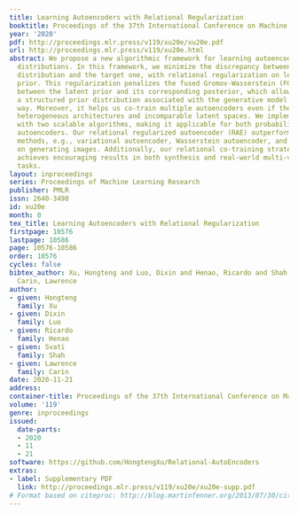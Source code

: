 ```yaml
---
title: Learning Autoencoders with Relational Regularization
booktitle: Proceedings of the 37th International Conference on Machine Learning
year: '2020'
pdf: http://proceedings.mlr.press/v119/xu20e/xu20e.pdf
url: http://proceedings.mlr.press/v119/xu20e.html
abstract: We propose a new algorithmic framework for learning autoencoders of data
  distributions. In this framework, we minimize the discrepancy between the model
  distribution and the target one, with relational regularization on learnable latent
  prior. This regularization penalizes the fused Gromov-Wasserstein (FGW) distance
  between the latent prior and its corresponding posterior, which allows us to learn
  a structured prior distribution associated with the generative model in a flexible
  way. Moreover, it helps us co-train multiple autoencoders even if they are with
  heterogeneous architectures and incomparable latent spaces. We implement the framework
  with two scalable algorithms, making it applicable for both probabilistic and deterministic
  autoencoders. Our relational regularized autoencoder (RAE) outperforms existing
  methods, e.g., variational autoencoder, Wasserstein autoencoder, and their variants,
  on generating images. Additionally, our relational co-training strategy of autoencoders
  achieves encouraging results in both synthesis and real-world multi-view learning
  tasks.
layout: inproceedings
series: Proceedings of Machine Learning Research
publisher: PMLR
issn: 2640-3498
id: xu20e
month: 0
tex_title: Learning Autoencoders with Relational Regularization
firstpage: 10576
lastpage: 10586
page: 10576-10586
order: 10576
cycles: false
bibtex_author: Xu, Hongteng and Luo, Dixin and Henao, Ricardo and Shah, Svati and
  Carin, Lawrence
author:
- given: Hongteng
  family: Xu
- given: Dixin
  family: Luo
- given: Ricardo
  family: Henao
- given: Svati
  family: Shah
- given: Lawrence
  family: Carin
date: 2020-11-21
address: 
container-title: Proceedings of the 37th International Conference on Machine Learning
volume: '119'
genre: inproceedings
issued:
  date-parts:
  - 2020
  - 11
  - 21
software: https://github.com/HongtengXu/Relational-AutoEncoders
extras:
- label: Supplementary PDF
  link: http://proceedings.mlr.press/v119/xu20e/xu20e-supp.pdf
# Format based on citeproc: http://blog.martinfenner.org/2013/07/30/citeproc-yaml-for-bibliographies/
---
```

